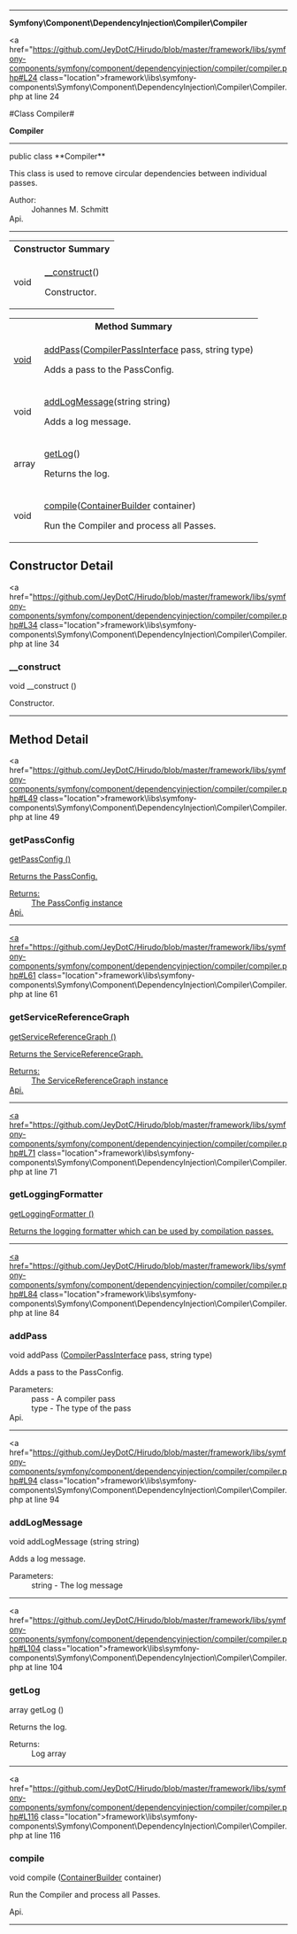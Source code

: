 
- - -

**Symfony\Component\DependencyInjection\Compiler\Compiler**


<a href="https://github.com/JeyDotC/Hirudo/blob/master/framework/libs/symfony-components/symfony/component/dependencyinjection/compiler/compiler.php#L24 class="location">framework\libs\symfony-components\Symfony\Component\DependencyInjection\Compiler\Compiler.php at line 24</a>

#Class Compiler#

**Compiler**




- - -

<p class="signature">public  class **Compiler**</p>

<div class="comment" id="overview_description"><p>This class is used to remove circular dependencies between individual passes.</p></div>

<dl>
<dt>Author:</dt>
<dd>Johannes M. Schmitt <schmittjoh@gmail.com></dd>
<dt>Api.</dt>
</dl>


- - -

<table id="summary_constructor">
<tr><th colspan="2">Constructor Summary</th></tr>
<tr>
<td><span class='k'></span> <span class='nx'>void</span></td>
<td class="description"><p class="name"><a href="#__construct">__construct</a>()</p><p class="description">Constructor.</p></td>
</tr>
</table>

<table id="summary_method">
<tr><th colspan="2">Method Summary</th></tr>
<tr>
<td><span class='k'></span> <span class='nx'><a href='https://github.com/JeyDotC/Hirudo/blob/master/symfony/component/dependencyinjection/compiler/passconfig.html>PassConfig</a></span></td>
<td class="description"><p class="name"><a href="#getpassconfig">getPassConfig</a>()</p><p class="description">Returns the PassConfig.</p></td>
</tr>
<tr>
<td><span class='k'></span> <span class='nx'><a href='https://github.com/JeyDotC/Hirudo/blob/master/symfony/component/dependencyinjection/compiler/servicereferencegraph.html>ServiceReferenceGraph</a></span></td>
<td class="description"><p class="name"><a href="#getservicereferencegraph">getServiceReferenceGraph</a>()</p><p class="description">Returns the ServiceReferenceGraph.</p></td>
</tr>
<tr>
<td><span class='k'></span> <span class='nx'><a href='https://github.com/JeyDotC/Hirudo/blob/master/symfony/component/dependencyinjection/compiler/loggingformatter.html>LoggingFormatter</a></span></td>
<td class="description"><p class="name"><a href="#getloggingformatter">getLoggingFormatter</a>()</p><p class="description">Returns the logging formatter which can be used by compilation passes.</p></td>
</tr>
<tr>
<td><span class='k'></span> <span class='nx'>void</span></td>
<td class="description"><p class="name"><a href="#addpass">addPass</a>(<a href="https://github.com/JeyDotC/Hirudo/blob/master/symfony/component/dependencyinjection/compiler/compilerpassinterface.html">CompilerPassInterface</a> pass, string type)</p><p class="description">Adds a pass to the PassConfig.</p></td>
</tr>
<tr>
<td><span class='k'></span> <span class='nx'>void</span></td>
<td class="description"><p class="name"><a href="#addlogmessage">addLogMessage</a>(string string)</p><p class="description">Adds a log message.</p></td>
</tr>
<tr>
<td><span class='k'></span> <span class='nx'>array</span></td>
<td class="description"><p class="name"><a href="#getlog">getLog</a>()</p><p class="description">Returns the log.</p></td>
</tr>
<tr>
<td><span class='k'></span> <span class='nx'>void</span></td>
<td class="description"><p class="name"><a href="#compile">compile</a>(<a href="https://github.com/JeyDotC/Hirudo/blob/master/symfony/component/dependencyinjection/containerbuilder.html">ContainerBuilder</a> container)</p><p class="description">Run the Compiler and process all Passes.</p></td>
</tr>
</table>

<h2 id="detail_method">Constructor Detail</h2>

<a href="https://github.com/JeyDotC/Hirudo/blob/master/framework/libs/symfony-components/symfony/component/dependencyinjection/compiler/compiler.php#L34 class="location">framework\libs\symfony-components\Symfony\Component\DependencyInjection\Compiler\Compiler.php at line 34</a>

<h3 id="__construct">__construct</h3>
<span class='k'></span> <span class='nx'>void</span> <span class='nf'>__construct</span> ()

<div class="details">
<p>Constructor.</p></div>

- - -

<h2 id="detail_method">Method Detail</h2>

<a href="https://github.com/JeyDotC/Hirudo/blob/master/framework/libs/symfony-components/symfony/component/dependencyinjection/compiler/compiler.php#L49 class="location">framework\libs\symfony-components\Symfony\Component\DependencyInjection\Compiler\Compiler.php at line 49</a>

<h3 id="getPassConfig()">getPassConfig</h3>
<span class='k'></span> <span class='nx'><a href='https://github.com/JeyDotC/Hirudo/blob/master/symfony/component/dependencyinjection/compiler/passconfig.html>PassConfig</a></span> <span class='nf'>getPassConfig</span> ()

<div class="details">
<p>Returns the PassConfig.</p><dl>
<dt>Returns:</dt>
<dd>The PassConfig instance</dd>
<dt>Api.</dt>
</dl>
</div>

- - -


<a href="https://github.com/JeyDotC/Hirudo/blob/master/framework/libs/symfony-components/symfony/component/dependencyinjection/compiler/compiler.php#L61 class="location">framework\libs\symfony-components\Symfony\Component\DependencyInjection\Compiler\Compiler.php at line 61</a>

<h3 id="getServiceReferenceGraph()">getServiceReferenceGraph</h3>
<span class='k'></span> <span class='nx'><a href='https://github.com/JeyDotC/Hirudo/blob/master/symfony/component/dependencyinjection/compiler/servicereferencegraph.html>ServiceReferenceGraph</a></span> <span class='nf'>getServiceReferenceGraph</span> ()

<div class="details">
<p>Returns the ServiceReferenceGraph.</p><dl>
<dt>Returns:</dt>
<dd>The ServiceReferenceGraph instance</dd>
<dt>Api.</dt>
</dl>
</div>

- - -


<a href="https://github.com/JeyDotC/Hirudo/blob/master/framework/libs/symfony-components/symfony/component/dependencyinjection/compiler/compiler.php#L71 class="location">framework\libs\symfony-components\Symfony\Component\DependencyInjection\Compiler\Compiler.php at line 71</a>

<h3 id="getLoggingFormatter()">getLoggingFormatter</h3>
<span class='k'></span> <span class='nx'><a href='https://github.com/JeyDotC/Hirudo/blob/master/symfony/component/dependencyinjection/compiler/loggingformatter.html>LoggingFormatter</a></span> <span class='nf'>getLoggingFormatter</span> ()

<div class="details">
<p>Returns the logging formatter which can be used by compilation passes.</p></div>

- - -


<a href="https://github.com/JeyDotC/Hirudo/blob/master/framework/libs/symfony-components/symfony/component/dependencyinjection/compiler/compiler.php#L84 class="location">framework\libs\symfony-components\Symfony\Component\DependencyInjection\Compiler\Compiler.php at line 84</a>

<h3 id="addPass()">addPass</h3>
<span class='k'></span> <span class='nx'>void</span> <span class='nf'>addPass</span> (<a href="https://github.com/JeyDotC/Hirudo/blob/master/symfony/component/dependencyinjection/compiler/compilerpassinterface.html">CompilerPassInterface</a> pass, string type)

<div class="details">
<p>Adds a pass to the PassConfig.</p><dl>
<dt>Parameters:</dt>
<dd>pass - A compiler pass</dd>
<dd>type - The type of the pass</dd>
<dt>Api.</dt>
</dl>
</div>

- - -


<a href="https://github.com/JeyDotC/Hirudo/blob/master/framework/libs/symfony-components/symfony/component/dependencyinjection/compiler/compiler.php#L94 class="location">framework\libs\symfony-components\Symfony\Component\DependencyInjection\Compiler\Compiler.php at line 94</a>

<h3 id="addLogMessage()">addLogMessage</h3>
<span class='k'></span> <span class='nx'>void</span> <span class='nf'>addLogMessage</span> (string string)

<div class="details">
<p>Adds a log message.</p><dl>
<dt>Parameters:</dt>
<dd>string - The log message</dd>
</dl>
</div>

- - -


<a href="https://github.com/JeyDotC/Hirudo/blob/master/framework/libs/symfony-components/symfony/component/dependencyinjection/compiler/compiler.php#L104 class="location">framework\libs\symfony-components\Symfony\Component\DependencyInjection\Compiler\Compiler.php at line 104</a>

<h3 id="getLog()">getLog</h3>
<span class='k'></span> <span class='nx'>array</span> <span class='nf'>getLog</span> ()

<div class="details">
<p>Returns the log.</p><dl>
<dt>Returns:</dt>
<dd>Log array</dd>
</dl>
</div>

- - -


<a href="https://github.com/JeyDotC/Hirudo/blob/master/framework/libs/symfony-components/symfony/component/dependencyinjection/compiler/compiler.php#L116 class="location">framework\libs\symfony-components\Symfony\Component\DependencyInjection\Compiler\Compiler.php at line 116</a>

<h3 id="compile()">compile</h3>
<span class='k'></span> <span class='nx'>void</span> <span class='nf'>compile</span> (<a href="https://github.com/JeyDotC/Hirudo/blob/master/symfony/component/dependencyinjection/containerbuilder.html">ContainerBuilder</a> container)

<div class="details">
<p>Run the Compiler and process all Passes.</p><dl>
<dt>Api.</dt>
</dl>
</div>

- - -

